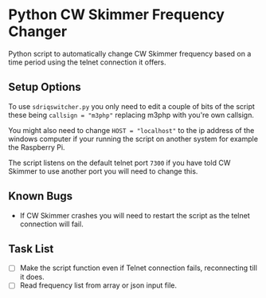 # Python CW Skimmer Frequency Changer

Python script to automatically change CW Skimmer frequency based on a time period using the telnet connection it offers.

## Setup Options

To use `sdriqswitcher.py` you only need to edit a couple of bits of the script these being `callsign = "m3php"` replacing m3php with you're own callsign.

You might also need to change `HOST = "localhost"`  to the ip address of the windows computer if your running the script on another system for example the Raspberry Pi.

The script listens on the default telnet port `7300` if you have told CW Skimmer to use another port you will need to change this.

## Known Bugs

* If CW Skimmer crashes you will need to restart the script as the telnet connection will fail.

## Task List

- [ ] Make the script function even if Telnet connection fails, reconnecting till it does.
- [ ] Read frequency list from array or json input file.
